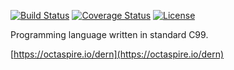 [![Build Status](https://travis-ci.org/octaspire/dern.svg?branch=master)](https://travis-ci.org/octaspire/dern)
[![Coverage Status](https://img.shields.io/badge/coverage-80%25-red.svg?colorB=aaaa00)](https://octaspire.io/dern/coverage)
[![License](https://img.shields.io/badge/License-Apache%202.0-blue.svg)](https://choosealicense.com/licenses/apache-2.0/)


Programming language written in standard C99.

[https://octaspire.io/dern](https://octaspire.io/dern)

